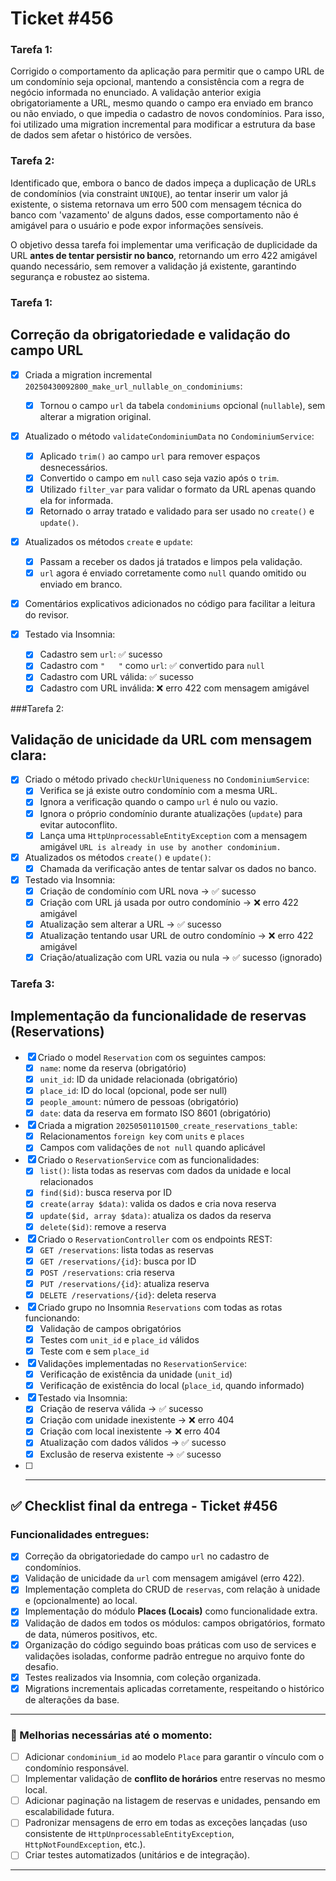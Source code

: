 # Ticket #456

<!-- Contexto -->

### Tarefa 1: 
Corrigido o comportamento da aplicação para permitir que o campo URL de um condomínio seja opcional, mantendo a consistência com a regra de negócio informada no enunciado. A validação anterior exigia obrigatoriamente a URL, mesmo quando o campo era enviado em branco ou não enviado, o que impedia o cadastro de novos condomínios.
Para isso, foi utilizado uma migration incremental para modificar a estrutura da base de dados sem afetar o histórico de versões.

### Tarefa 2:
Identificado que, embora o banco de dados impeça a duplicação de URLs de condomínios (via constraint `UNIQUE`), ao tentar inserir um valor já existente, o sistema retornava um erro 500 com mensagem técnica do banco com 'vazamento' de alguns dados, esse comportamento não é amigável para o usuário e pode expor informações sensíveis.

O objetivo dessa tarefa foi implementar uma verificação de duplicidade da URL **antes de tentar persistir no banco**, retornando um erro 422 amigável quando necessário, sem remover a validação já existente, garantindo segurança e robustez ao sistema.

<!-- Tarefas -->

<!-- Tarefa 1 -->
### Tarefa 1:
## Correção da obrigatoriedade e validação do campo URL
- [x] Criada a migration incremental `20250430092800_make_url_nullable_on_condominiums`:
  - [x] Tornou o campo `url` da tabela `condominiums` opcional (`nullable`), sem alterar a migration original.

- [x] Atualizado o método `validateCondominiumData` no `CondominiumService`:
  - [x] Aplicado `trim()` ao campo `url` para remover espaços desnecessários.
  - [x] Convertido o campo em `null` caso seja vazio após o `trim`.
  - [x] Utilizado `filter_var` para validar o formato da URL apenas quando ela for informada.
  - [x] Retornado o array tratado e validado para ser usado no `create()` e `update()`.

- [x] Atualizados os métodos `create` e `update`:
  - [x] Passam a receber os dados já tratados e limpos pela validação.
  - [x] `url` agora é enviado corretamente como `null` quando omitido ou enviado em branco.

- [x] Comentários explicativos adicionados no código para facilitar a leitura do revisor.

- [x] Testado via Insomnia:
  - [x] Cadastro sem `url`: ✅ sucesso
  - [x] Cadastro com `"   "` como `url`: ✅ convertido para `null`
  - [x] Cadastro com URL válida: ✅ sucesso
  - [x] Cadastro com URL inválida: ❌ erro 422 com mensagem amigável

<!-- Tarefa 2 -->
###Tarefa 2:
## Validação de unicidade da URL com mensagem clara:
- [x] Criado o método privado `checkUrlUniqueness` no `CondominiumService`:
  - [x] Verifica se já existe outro condomínio com a mesma URL.
  - [x] Ignora a verificação quando o campo `url` é nulo ou vazio.
  - [x] Ignora o próprio condomínio durante atualizações (`update`) para evitar autoconflito.
  - [x] Lança uma `HttpUnprocessableEntityException` com a mensagem amigável `URL is already in use by another condominium.`

- [x] Atualizados os métodos `create()` e `update()`:
  - [x] Chamada da verificação antes de tentar salvar os dados no banco.

- [x] Testado via Insomnia:
  - [x] Criação de condomínio com URL nova → ✅ sucesso
  - [x] Criação com URL já usada por outro condomínio → ❌ erro 422 amigável
  - [x] Atualização sem alterar a URL → ✅ sucesso
  - [x] Atualização tentando usar URL de outro condomínio → ❌ erro 422 amigável
  - [x] Criação/atualização com URL vazia ou nula → ✅ sucesso (ignorado)

<!-- Tarefa 3 -->
### Tarefa 3:
## Implementação da funcionalidade de reservas (Reservations)

- [x] Criado o model `Reservation` com os seguintes campos:
  - [x] `name`: nome da reserva (obrigatório)  
  - [x] `unit_id`: ID da unidade relacionada (obrigatório)  
  - [x] `place_id`: ID do local (opcional, pode ser null)  
  - [x] `people_amount`: número de pessoas (obrigatório)  
  - [x] `date`: data da reserva em formato ISO 8601 (obrigatório)

- [x] Criada a migration `20250501101500_create_reservations_table`:
  - [x] Relacionamentos `foreign key` com `units` e `places`
  - [x] Campos com validações de `not null` quando aplicável

- [x] Criado o `ReservationService` com as funcionalidades:
  - [x] `list()`: lista todas as reservas com dados da unidade e local relacionados  
  - [x] `find($id)`: busca reserva por ID  
  - [x] `create(array $data)`: valida os dados e cria nova reserva  
  - [x] `update($id, array $data)`: atualiza os dados da reserva  
  - [x] `delete($id)`: remove a reserva

- [x] Criado o `ReservationController` com os endpoints REST:
  - [x] `GET /reservations`: lista todas as reservas  
  - [x] `GET /reservations/{id}`: busca por ID  
  - [x] `POST /reservations`: cria reserva  
  - [x] `PUT /reservations/{id}`: atualiza reserva  
  - [x] `DELETE /reservations/{id}`: deleta reserva

- [x] Criado grupo no Insomnia `Reservations` com todas as rotas funcionando:
  - [x] Validação de campos obrigatórios  
  - [x] Testes com `unit_id` e `place_id` válidos  
  - [x] Teste com e sem `place_id`

- [x] Validações implementadas no `ReservationService`:
  - [x] Verificação de existência da unidade (`unit_id`)  
  - [x] Verificação de existência do local (`place_id`, quando informado)  

- [x] Testado via Insomnia:
  - [x] Criação de reserva válida → ✅ sucesso  
  - [x] Criação com unidade inexistente → ❌ erro 404  
  - [x] Criação com local inexistente → ❌ erro 404  
  - [x] Atualização com dados válidos → ✅ sucesso  
  - [x] Exclusão de reserva existente → ✅ sucesso
- [ ] ---

## ✅ Checklist final da entrega - Ticket #456

### Funcionalidades entregues:

- [x] Correção da obrigatoriedade do campo `url` no cadastro de condomínios.
- [x] Validação de unicidade da `url` com mensagem amigável (erro 422).
- [x] Implementação completa do CRUD de `reservas`, com relação à unidade e (opcionalmente) ao local.
- [x] Implementação do módulo **Places (Locais)** como funcionalidade extra.
- [x] Validação de dados em todos os módulos: campos obrigatórios, formato de data, números positivos, etc.
- [x] Organização do código seguindo boas práticas com uso de services e validações isoladas, conforme padrão entregue no arquivo fonte do desafio.
- [x] Testes realizados via Insomnia, com coleção organizada.
- [x] Migrations incrementais aplicadas corretamente, respeitando o histórico de alterações da base.

---

### 🔧 Melhorias necessárias até o momento:

- [ ] Adicionar `condominium_id` ao modelo `Place` para garantir o vínculo com o condomínio responsável.
- [ ] Implementar validação de **conflito de horários** entre reservas no mesmo local.
- [ ] Adicionar paginação na listagem de reservas e unidades, pensando em escalabilidade futura.
- [ ] Padronizar mensagens de erro em todas as exceções lançadas (uso consistente de `HttpUnprocessableEntityException`, `HttpNotFoundException`, etc.).
- [ ] Criar testes automatizados (unitários e de integração).

---
